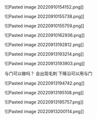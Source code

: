 ![[Pasted image 20220910154152.png]]

 ![[Pasted image 20220910155738.png]]

![[Pasted image 20220910155759.png]]

![[Pasted image 20220910162936.png]]

![[Pasted image 20220913192812.png]]



![[Pasted image 20220913193214.png]]


![[Pasted image 20220913193903.png]]

与门可以做吗？
会出现毛刺
下降沿可以用与门

![[Pasted image 20220913194742.png]]

![[Pasted image 20220913195108.png]]
 

![[Pasted image 20220913195757.png]]

![[Pasted image 20220913200114.png]]




